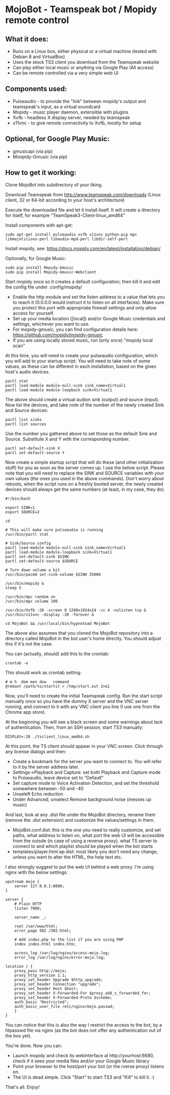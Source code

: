 # MojoBot - Teamspeak bot / Mopidy remote control #

## What it does:

* Runs on a Linux box, either physical or a virtual machine (tested with Debian 8 and VirtualBox)
* Uses the stock TS3 client you download from the Teamspeak website
* Can play either local music or anything via Google Play (All access)
* Can be remote controlled via a very simple web UI

## Components used:

* Pulseaudio - to provide the "link" between mopidy's output and teamspeak's input, as a virtual soundcard
* Mopidy - music player daemon, extensible with plugins
* Xvfb - headless X display server, needed by teamspeak
* x11vnc - to give remote connectivity to Xvfb, mostly for setup

## Optional, for Google Play Music:

* gmusicapi (via pip)
* Moopidy-Gmusic (via pip)

## How to get it working:

Clone MojoBot into subdirectory of your liking.

Download Teamspeak from http://www.teamspeak.com/downloads (Linux client, 32 or 64-bit according to your host's architecture)

Execute the downloaded file and let it install itself. It will create a directory for itself, for example "TeamSpeak3-Client-linux_amd64"

Install components with apt-get:

    sudo apt-get install pulseaudio xvfb x11vnc python-pip mpc libmojolicious-perl libaudio-mpd-perl libdir-self-perl

Install mopidy, see: https://docs.mopidy.com/en/latest/installation/debian/

Optionally, for Google Music:

    sudo pip install Mopidy-Gmusic
    sudo pip install Mopidy-Gmusic-Webclient

Start mopidy once so it creates a default configuration; then kill it and edit the config file under .config/mopidy/

* Enable the http module and set the listen address to a value that lets you to reach it (0.0.0.0 would instruct it to listen on all interfaces). Make sure you protect this port with appropriate firewall settings and only allow access for yourself.
* Set up your media location ([local]) and/or Google Music credentials and settings, whichever you want to use.
* For mopidy-gmusic, you can find configuration details here: https://github.com/mopidy/mopidy-gmusic
* If you are using locally stored music, run (only once) "mopidy local scan"

At this time, you will need to create your pulseaudio configuration, which you will add to your startup script. You will need to take note of some values, as these can be different in each installation, based on the given host's audio devices.

    pactl stat
    pactl load-module module-null-sink sink_name=Virtual1
    pactl load-module module-loopback sink=Virtual1

The above should create a virtual audion sink (output) and source (input). Now list the devices, and take note of the number of the newly created Sink and Source devices:

    pactl list sinks
    pactl list sources

Use the number you gathered above to set those as the default Sink and Source. Substitute X and Y with the corresponding number.

    pactl set-default-sink X
    pactl set-default-source Y

Now create a simple startup script that will do these (and other initialization stuff) for you as soon as the server comes up. I use the below script.
Please note that you will need to replace the SINK and SOURCE variables with your own values (the ones you used in the above commands). Don't worry about reboots, when the script runs on a freshly booted server, the newly created devices should always get the same numbers (at least, in my case, they do).

    #!/bin/bash

    export SINK=1
    export SOURCE=2

    cd

    # This will make sure pulseaudio is running
    /usr/bin/pactl stat
    
    # Sink/Source config
    pactl load-module module-null-sink sink_name=Virtual1
    pactl load-module module-loopback sink=Virtual1
    pactl set-default-sink $SINK
    pactl set-default-source $SOURCE

    # Turn down volume a bit
    /usr/bin/pacmd set-sink-volume $SINK 35000

    /usr/bin/mopidy &
    sleep 5

    /usr/bin/mpc random on
    /usr/bin/mpc volume 100

    /usr/bin/Xvfb :20 -screen 0 1280x1024x24 -cc 4 -nolisten tcp &
    /usr/bin/x11vnc -display :20 -forever &

    cd MojoBot && /usr/local/bin/hypnotoad MojoBot

The above also assumes that you cloned the MojoBot repository into a directory called MojoBot in the bot user's home directly. You should adjust this if it's not the case.

You can (actually, should) add this to the crontab:

    crontab -e

This should work as crontab setting:

    # m h  dom mon dow   command
    @reboot /path/to/startit > /tmp/start.out 2>&1

Now, you'll need to create the initial Teamspeak config. Run the start script manually once so you have the dummy X server and the VNC server running, and connect to it with any VNC client you line (I use one from the Chrome app store).

At the beginning you will see a black screen and some warnings about lack of authentication. Then, from an SSH session, start TS3 manually:

    DISPLAY=:20 ./tsclient_linux_amd64.sh

At this point, the TS client should appear in your VNC screen. Click through any license dialogs and then:

* Create a bookmark for the server you want to connect to. You will refer to it by the server address later.
* Settings->Playback and Capture: set both Playback and Capture mode to Pulseaudio, leave device set to "Default"
* Set capture mode to Voice Activation Detection, and set the threshold somewhere between -50 and -40
* Unseleft Echo reduction
* Under Advanced, unselect Remove background noise (messes up music)

And last, look at any .dist file under the MojoBot directory, rename them (remove the .dist extension) and customize the values/settings in them.

* MojoBot.conf.dist: this is the one you need to really customize, and set paths, what address to listen on, what port the web UI will be accessible from the outsde (in case of using a reverse proxy), what TS server to connect to and which playlist should be played when the bot starts 
* templates/player.html.ep.dist: most likely you don't need any change, unless you want to alter the HTML, the help text etc.

I also strongly suggest to put the web UI behind a web proxy. I'm using nginx with the below settings:

    upstream mojo {
        server 127.0.0.1:8080;
    }

    server {
        # Plain HTTP
        listen 7000;

        server_name _;

        root /var/www/html;
        error_page 502 /502.html;

        # Add index.php to the list if you are using PHP
        index index.html index.htm;

        access_log /var/log/nginx/access-mojo.log;
        error_log /var/log/nginx/error-mojo.log;

    location / {
        proxy_pass http://mojo;
        proxy_http_version 1.1;
        proxy_set_header Upgrade $http_upgrade;
        proxy_set_header Connection "upgrade";
        proxy_set_header Host $host;
        proxy_set_header X-Forwarded-For $proxy_add_x_forwarded_for;
        proxy_set_header X-Forwarded-Proto $scheme;
        auth_basic "Restricted";
        auth_basic_user_file /etc/nginx/mojo.passwd;
        }
    }

You can notice that this is also the way I restrict the access to the bot, by a htpasswd file via nginx (as the bot does not offer any authentication out of the box yet).

You're done. Now you can:

* Launch mopidy and check its webinterface at http://yourhost:6680, check if it sees your media files and/or your Google Music library
* Point your browser to the host/port your bot (or the rverse proxy) listens on.
* The UI is dead simple. Click "Start" to start TS3 and "Kill" to kill it. :)

That's all. Enjoy!
